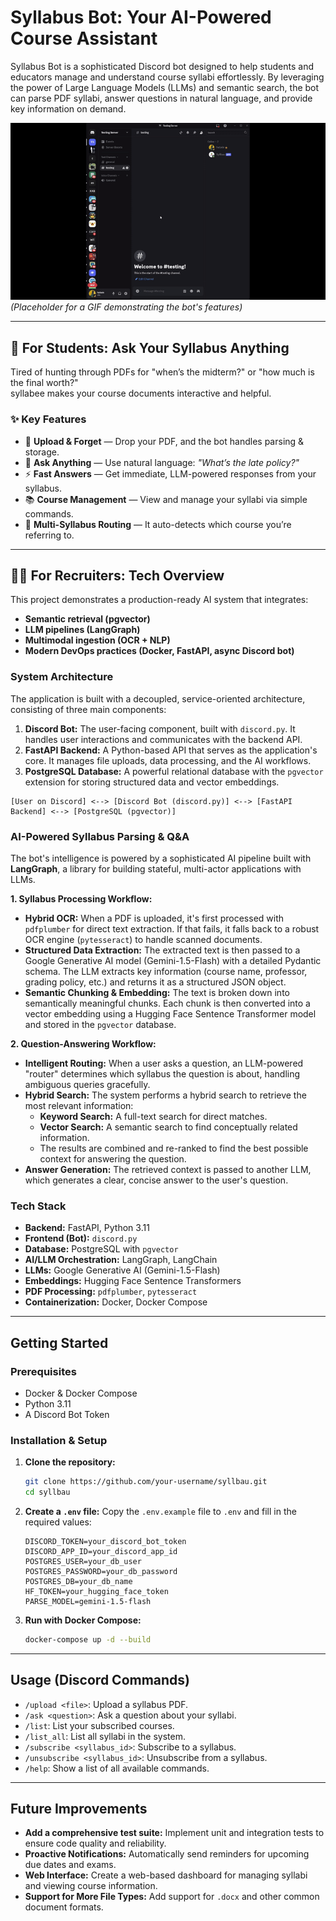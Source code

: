# Syllabus Bot: Your AI-Powered Course Assistant

Syllabus Bot is a sophisticated Discord bot designed to help students and educators manage and understand course syllabi effortlessly. By leveraging the power of Large Language Models (LLMs) and semantic search, the bot can parse PDF syllabi, answer questions in natural language, and provide key information on demand.

![Syllabus Bot Demo](SyllabeeDemoGif.gif)
*(Placeholder for a GIF demonstrating the bot's features)*

---

## 🤖 For Students: Ask Your Syllabus Anything

Tired of hunting through PDFs for "when’s the midterm?" or "how much is the final worth?"  
syllabee makes your course documents interactive and helpful.

### ✨ Key Features
- 📎 **Upload & Forget** — Drop your PDF, and the bot handles parsing & storage.
- 🧠 **Ask Anything** — Use natural language: *"What’s the late policy?"*
- ⚡ **Fast Answers** — Get immediate, LLM-powered responses from your syllabus.
- 📚 **Course Management** — View and manage your syllabi via simple commands.
- 🔀 **Multi-Syllabus Routing** — It auto-detects which course you’re referring to.

---

## 🧑‍💻 For Recruiters: Tech Overview

This project demonstrates a production-ready AI system that integrates:
- **Semantic retrieval (pgvector)**  
- **LLM pipelines (LangGraph)**  
- **Multimodal ingestion (OCR + NLP)**  
- **Modern DevOps practices (Docker, FastAPI, async Discord bot)**

### System Architecture

The application is built with a decoupled, service-oriented architecture, consisting of three main components:

1.  **Discord Bot:** The user-facing component, built with `discord.py`. It handles user interactions and communicates with the backend API.
2.  **FastAPI Backend:** A Python-based API that serves as the application's core. It manages file uploads, data processing, and the AI workflows.
3.  **PostgreSQL Database:** A powerful relational database with the `pgvector` extension for storing structured data and vector embeddings.

```
[User on Discord] <--> [Discord Bot (discord.py)] <--> [FastAPI Backend] <--> [PostgreSQL (pgvector)]
```

### AI-Powered Syllabus Parsing & Q&A

The bot's intelligence is powered by a sophisticated AI pipeline built with **LangGraph**, a library for building stateful, multi-actor applications with LLMs.

**1. Syllabus Processing Workflow:**

*   **Hybrid OCR:** When a PDF is uploaded, it's first processed with `pdfplumber` for direct text extraction. If that fails, it falls back to a robust OCR engine (`pytesseract`) to handle scanned documents.
*   **Structured Data Extraction:** The extracted text is then passed to a Google Generative AI model (Gemini-1.5-Flash) with a detailed Pydantic schema. The LLM extracts key information (course name, professor, grading policy, etc.) and returns it as a structured JSON object.
*   **Semantic Chunking & Embedding:** The text is broken down into semantically meaningful chunks. Each chunk is then converted into a vector embedding using a Hugging Face Sentence Transformer model and stored in the `pgvector` database.

**2. Question-Answering Workflow:**

*   **Intelligent Routing:** When a user asks a question, an LLM-powered "router" determines which syllabus the question is about, handling ambiguous queries gracefully.
*   **Hybrid Search:** The system performs a hybrid search to retrieve the most relevant information:
    *   **Keyword Search:** A full-text search for direct matches.
    *   **Vector Search:** A semantic search to find conceptually related information.
    *   The results are combined and re-ranked to find the best possible context for answering the question.
*   **Answer Generation:** The retrieved context is passed to another LLM, which generates a clear, concise answer to the user's question.

### Tech Stack

*   **Backend:** FastAPI, Python 3.11
*   **Frontend (Bot):** `discord.py`
*   **Database:** PostgreSQL with `pgvector`
*   **AI/LLM Orchestration:** LangGraph, LangChain
*   **LLMs:** Google Generative AI (Gemini-1.5-Flash)
*   **Embeddings:** Hugging Face Sentence Transformers
*   **PDF Processing:** `pdfplumber`, `pytesseract`
*   **Containerization:** Docker, Docker Compose

---

## Getting Started

### Prerequisites

*   Docker & Docker Compose
*   Python 3.11
*   A Discord Bot Token

### Installation & Setup

1.  **Clone the repository:**
    ```bash
    git clone https://github.com/your-username/syllbau.git
    cd syllbau
    ```

2.  **Create a `.env` file:**
    Copy the `.env.example` file to `.env` and fill in the required values:
    ```
    DISCORD_TOKEN=your_discord_bot_token
    DISCORD_APP_ID=your_discord_app_id
    POSTGRES_USER=your_db_user
    POSTGRES_PASSWORD=your_db_password
    POSTGRES_DB=your_db_name
    HF_TOKEN=your_hugging_face_token
    PARSE_MODEL=gemini-1.5-flash
    ```

3.  **Run with Docker Compose:**
    ```bash
    docker-compose up -d --build
    ```

---

## Usage (Discord Commands)

*   `/upload <file>`: Upload a syllabus PDF.
*   `/ask <question>`: Ask a question about your syllabi.
*   `/list`: List your subscribed courses.
*   `/list_all`: List all syllabi in the system.
*   `/subscribe <syllabus_id>`: Subscribe to a syllabus.
*   `/unsubscribe <syllabus_id>`: Unsubscribe from a syllabus.
*   `/help`: Show a list of all available commands.

---

## Future Improvements

*   **Add a comprehensive test suite:** Implement unit and integration tests to ensure code quality and reliability.
*   **Proactive Notifications:** Automatically send reminders for upcoming due dates and exams.
*   **Web Interface:** Create a web-based dashboard for managing syllabi and viewing course information.
*   **Support for More File Types:** Add support for `.docx` and other common document formats.
